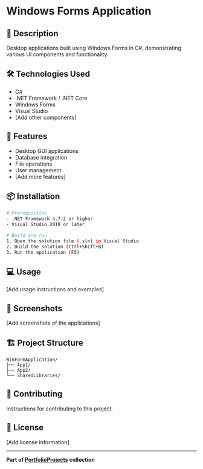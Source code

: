 # Windows Forms Application

## 📝 Description
Desktop applications built using Windows Forms in C#, demonstrating various UI components and functionality.

## 🛠️ Technologies Used
- C#
- .NET Framework / .NET Core
- Windows Forms
- Visual Studio
- [Add other components]

## 🚀 Features
- Desktop GUI applications
- Database integration
- File operations
- User management
- [Add more features]

## 📦 Installation
```bash
# Prerequisites
- .NET Framework 4.7.2 or higher
- Visual Studio 2019 or later

# Build and run
1. Open the solution file (.sln) in Visual Studio
2. Build the solution (Ctrl+Shift+B)
3. Run the application (F5)
```

## 💻 Usage
[Add usage instructions and examples]

## 📸 Screenshots
[Add screenshots of the applications]

## 🏗️ Project Structure
```
WinFormApplication/
├── App1/
├── App2/
└── SharedLibraries/
```

## 🤝 Contributing
Instructions for contributing to this project.

## 📄 License
[Add license information]

---
**Part of [PortfolioProjects](../) collection**